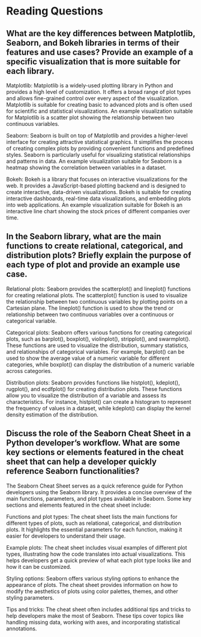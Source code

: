 # Reading Questions
## What are the key differences between Matplotlib, Seaborn, and Bokeh libraries in terms of their features and use cases? Provide an example of a specific visualization that is more suitable for each library.

Matplotlib: Matplotlib is a widely-used plotting library in Python and provides a high level of customization. It offers a broad range of plot types and allows fine-grained control over every aspect of the visualization. Matplotlib is suitable for creating basic to advanced plots and is often used for scientific and statistical visualizations. An example visualization suitable for Matplotlib is a scatter plot showing the relationship between two continuous variables.

Seaborn: Seaborn is built on top of Matplotlib and provides a higher-level interface for creating attractive statistical graphics. It simplifies the process of creating complex plots by providing convenient functions and predefined styles. Seaborn is particularly useful for visualizing statistical relationships and patterns in data. An example visualization suitable for Seaborn is a heatmap showing the correlation between variables in a dataset.

Bokeh: Bokeh is a library that focuses on interactive visualizations for the web. It provides a JavaScript-based plotting backend and is designed to create interactive, data-driven visualizations. Bokeh is suitable for creating interactive dashboards, real-time data visualizations, and embedding plots into web applications. An example visualization suitable for Bokeh is an interactive line chart showing the stock prices of different companies over time.

## In the Seaborn library, what are the main functions to create relational, categorical, and distribution plots? Briefly explain the purpose of each type of plot and provide an example use case.

Relational plots: Seaborn provides the scatterplot() and lineplot() functions for creating relational plots. The scatterplot() function is used to visualize the relationship between two continuous variables by plotting points on a Cartesian plane. The lineplot() function is used to show the trend or relationship between two continuous variables over a continuous or categorical variable.

Categorical plots: Seaborn offers various functions for creating categorical plots, such as barplot(), boxplot(), violinplot(), stripplot(), and swarmplot(). These functions are used to visualize the distribution, summary statistics, and relationships of categorical variables. For example, barplot() can be used to show the average value of a numeric variable for different categories, while boxplot() can display the distribution of a numeric variable across categories.

Distribution plots: Seaborn provides functions like histplot(), kdeplot(), rugplot(), and ecdfplot() for creating distribution plots. These functions allow you to visualize the distribution of a variable and assess its characteristics. For instance, histplot() can create a histogram to represent the frequency of values in a dataset, while kdeplot() can display the kernel density estimation of the distribution.

## Discuss the role of the Seaborn Cheat Sheet in a Python developer’s workflow. What are some key sections or elements featured in the cheat sheet that can help a developer quickly reference Seaborn functionalities?
The Seaborn Cheat Sheet serves as a quick reference guide for Python developers using the Seaborn library. It provides a concise overview of the main functions, parameters, and plot types available in Seaborn. Some key sections and elements featured in the cheat sheet include:

Functions and plot types: The cheat sheet lists the main functions for different types of plots, such as relational, categorical, and distribution plots. It highlights the essential parameters for each function, making it easier for developers to understand their usage.

Example plots: The cheat sheet includes visual examples of different plot types, illustrating how the code translates into actual visualizations. This helps developers get a quick preview of what each plot type looks like and how it can be customized.

Styling options: Seaborn offers various styling options to enhance the appearance of plots. The cheat sheet provides information on how to modify the aesthetics of plots using color palettes, themes, and other styling parameters.

Tips and tricks: The cheat sheet often includes additional tips and tricks to help developers make the most of Seaborn. These tips cover topics like handling missing data, working with axes, and incorporating statistical annotations.